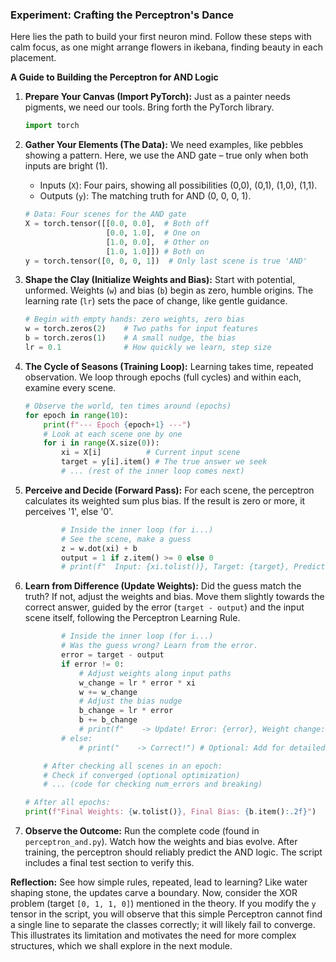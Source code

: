 ### Experiment: Crafting the Perceptron's Dance

Here lies the path to build your first neuron mind. Follow these steps with calm focus, as one might arrange flowers in ikebana, finding beauty in each placement.

**A Guide to Building the Perceptron for AND Logic**

1.  **Prepare Your Canvas (Import PyTorch):**
    Just as a painter needs pigments, we need our tools. Bring forth the PyTorch library.

    ```python
    import torch
    ```

2.  **Gather Your Elements (The Data):**
    We need examples, like pebbles showing a pattern. Here, we use the AND gate – true only when both inputs are bright (1).

    - Inputs (`X`): Four pairs, showing all possibilities (0,0), (0,1), (1,0), (1,1).
    - Outputs (`y`): The matching truth for AND (0, 0, 0, 1).

    ```python
    # Data: Four scenes for the AND gate
    X = torch.tensor([[0.0, 0.0],  # Both off
                      [0.0, 1.0],  # One on
                      [1.0, 0.0],  # Other on
                      [1.0, 1.0]]) # Both on
    y = torch.tensor([0, 0, 0, 1])  # Only last scene is true 'AND'
    ```

3.  **Shape the Clay (Initialize Weights and Bias):**
    Start with potential, unformed. Weights (`w`) and bias (`b`) begin as zero, humble origins. The learning rate (`lr`) sets the pace of change, like gentle guidance.

    ```python
    # Begin with empty hands: zero weights, zero bias
    w = torch.zeros(2)    # Two paths for input features
    b = torch.zeros(1)    # A small nudge, the bias
    lr = 0.1              # How quickly we learn, step size
    ```

4.  **The Cycle of Seasons (Training Loop):**
    Learning takes time, repeated observation. We loop through epochs (full cycles) and within each, examine every scene.

    ```python
    # Observe the world, ten times around (epochs)
    for epoch in range(10):
        print(f"--- Epoch {epoch+1} ---")
        # Look at each scene one by one
        for i in range(X.size(0)):
            xi = X[i]          # Current input scene
            target = y[i].item() # The true answer we seek
            # ... (rest of the inner loop comes next)
    ```

5.  **Perceive and Decide (Forward Pass):**
    For each scene, the perceptron calculates its weighted sum plus bias. If the result is zero or more, it perceives '1', else '0'.

    ```python
            # Inside the inner loop (for i...)
            # See the scene, make a guess
            z = w.dot(xi) + b
            output = 1 if z.item() >= 0 else 0
            # print(f"  Input: {xi.tolist()}, Target: {target}, Prediction: {output}, Z: {z.item():.2f}") # Optional: Add for detailed view
    ```

6.  **Learn from Difference (Update Weights):**
    Did the guess match the truth? If not, adjust the weights and bias. Move them slightly towards the correct answer, guided by the error (`target - output`) and the input scene itself, following the Perceptron Learning Rule.

    ```python
            # Inside the inner loop (for i...)
            # Was the guess wrong? Learn from the error.
            error = target - output
            if error != 0:
                # Adjust weights along input paths
                w_change = lr * error * xi
                w += w_change
                # Adjust the bias nudge
                b_change = lr * error
                b += b_change
                # print(f"    -> Update! Error: {error}, Weight change: {w_change.tolist()}, New W: {w.tolist()}, Bias change: {b_change.item():.2f}, New B: {b.item():.2f}") # Optional: Add for detailed view
            # else:
                # print("    -> Correct!") # Optional: Add for detailed view

        # After checking all scenes in an epoch:
        # Check if converged (optional optimization)
        # ... (code for checking num_errors and breaking)

    # After all epochs:
    print(f"Final Weights: {w.tolist()}, Final Bias: {b.item():.2f}")
    ```

7.  **Observe the Outcome:**
    Run the complete code (found in `perceptron_and.py`). Watch how the weights and bias evolve. After training, the perceptron should reliably predict the AND logic. The script includes a final test section to verify this.

**Reflection:**
See how simple rules, repeated, lead to learning? Like water shaping stone, the updates carve a boundary. Now, consider the XOR problem (target `[0, 1, 1, 0]`) mentioned in the theory. If you modify the `y` tensor in the script, you will observe that this simple Perceptron cannot find a single line to separate the classes correctly; it will likely fail to converge. This illustrates its limitation and motivates the need for more complex structures, which we shall explore in the next module.
